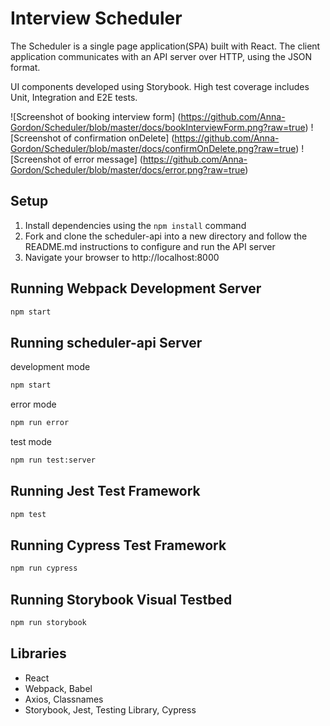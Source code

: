 # Interview Scheduler
  The Scheduler is a single page application(SPA) built with React. The client application communicates with an API server over HTTP, using the JSON format.
  
  UI components developed using Storybook. High test coverage includes Unit, Integration and E2E tests.

![Screenshot of booking interview form] (https://github.com/Anna-Gordon/Scheduler/blob/master/docs/bookInterviewForm.png?raw=true)
![Screenshot of confirmation onDelete] (https://github.com/Anna-Gordon/Scheduler/blob/master/docs/confirmOnDelete.png?raw=true)
![Screenshot of error message] (https://github.com/Anna-Gordon/Scheduler/blob/master/docs/error.png?raw=true)
## Setup

1. Install dependencies using the `npm install` command
2. Fork and clone the scheduler-api into a new directory and follow the README.md instructions to configure and run the API server
3. Navigate your browser to http://localhost:8000

## Running Webpack Development Server

```sh
npm start
```
## Running scheduler-api Server

development mode
```sh
npm start
```
error mode
```sh
npm run error
```
test mode
```sh
npm run test:server
```

## Running Jest Test Framework

```sh
npm test
```

## Running Cypress Test Framework

```sh
npm run cypress
```

## Running Storybook Visual Testbed

```sh
npm run storybook
```

## Libraries

- React
- Webpack, Babel
- Axios, Classnames
- Storybook, Jest, Testing Library, Cypress
